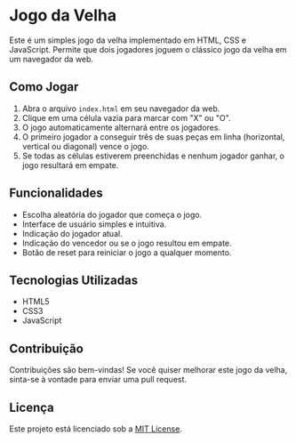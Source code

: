 # Jogo da Velha

Este é um simples jogo da velha implementado em HTML, CSS e JavaScript. Permite que dois jogadores joguem o clássico jogo da velha em um navegador da web.

## Como Jogar

1. Abra o arquivo `index.html` em seu navegador da web.
2. Clique em uma célula vazia para marcar com "X" ou "O".
3. O jogo automaticamente alternará entre os jogadores.
4. O primeiro jogador a conseguir três de suas peças em linha (horizontal, vertical ou diagonal) vence o jogo.
5. Se todas as células estiverem preenchidas e nenhum jogador ganhar, o jogo resultará em empate.

## Funcionalidades

- Escolha aleatória do jogador que começa o jogo.
- Interface de usuário simples e intuitiva.
- Indicação do jogador atual.
- Indicação do vencedor ou se o jogo resultou em empate.
- Botão de reset para reiniciar o jogo a qualquer momento.

## Tecnologias Utilizadas

- HTML5
- CSS3
- JavaScript

## Contribuição

Contribuições são bem-vindas! Se você quiser melhorar este jogo da velha, sinta-se à vontade para enviar uma pull request.

## Licença

Este projeto está licenciado sob a [MIT License](LICENSE).
